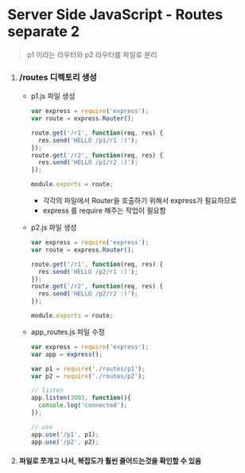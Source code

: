 # Server Side JavaScript - Routes separate 2

> p1 이라는 라우터와 p2 라우터를 파일로 분리

1. ### /routes 디렉토리 생성

   - p1.js 파일 생성

     ```js
     var express = require('express');
     var route = express.Router();

     route.get('/r1', function(req, res) {
       res.send('HELLO /p1/r1 :)');
     });
     route.get('/r2', function(req, res) {
       res.send('HELLO /p1/r2 :)');
     });

     module.exports = route;
     ```

     - 각각의 파일에서 Router을 호출하기 위해서 express가 필요하므로
     - express 를 require 해주는 작업이 필요함

   - p2.js 파일 생성

     ```js
     var express = require('express');
     var route = express.Router();

     route.get('/r1', function(req, res) {
       res.send('HELLO /p2/r1 :)');
     });
     route.get('/r2', function(req, res) {
       res.send('HELLO /p2/r2 :)');
     });

     module.exports = route;
     ```

   - app_routes.js 파일 수정

     ```js
     var express = require('express');
     var app = express();

     var p1 = require('./routes/p1');
     var p2 = require('./routes/p2');

     // listen
     app.listen(3003, function(){
       console.log('connected');
     });

     // use
     app.use('/p1', p1);
     app.use('/p2', p2);
     ```

2. #### 파일로 쪼개고 나서, 복잡도가 훨씬 줄어드는것을 확인할 수 있음
